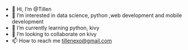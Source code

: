 - 👋 Hi, I’m @Tillen
- 👀 I’m interested in data science, python ,web development and mobile development 
- 🌱 I’m currently learning python, kivy
- 💞️ I’m looking to collaborate on kivy 
- 📫 How to reach me tillenexo@gmail.com

<!---
Tillenexo/Tillenexo is a ✨ special ✨ repository because its `README.md` (this file) appears on your GitHub profile.
You can click the Preview link to take a look at your changes.
--->
